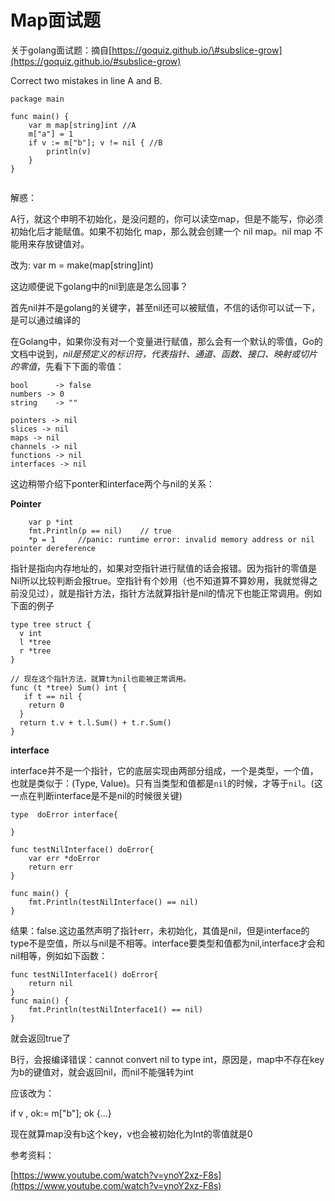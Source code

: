 # Map面试题

关于golang面试题：摘自[https://goquiz.github.io/\#subslice-grow](https://goquiz.github.io/#subslice-grow)

Correct two mistakes in line A and B.

```text
package main
​
func main() {
    var m map[string]int //A
    m["a"] = 1
    if v := m["b"]; v != nil { //B
        println(v)
    }
}
​
```

解惑：

A行，就这个申明不初始化，是没问题的，你可以读空map，但是不能写，你必须初始化后才能赋值。如果不初始化 map，那么就会创建一个 nil map。nil map 不能用来存放键值对。

改为: var m = make\(map\[string\]int\)

这边顺便说下golang中的nil到底是怎么回事？

首先nil并不是golang的关键字，甚至nil还可以被赋值，不信的话你可以试一下，是可以通过编译的

在Golang中，如果你没有对一个变量进行赋值，那么会有一个默认的零值，Go的文档中说到，_nil是预定义的标识符，代表指针、通道、函数、接口、映射或切片的零值_，先看下下面的零值：

```text
bool      -> false                              
numbers -> 0                                 
string    -> ""      
​
pointers -> nil
slices -> nil
maps -> nil
channels -> nil
functions -> nil
interfaces -> nil
```

这边稍带介绍下ponter和interface两个与nil的关系：

**Pointer**

```text
    var p *int
    fmt.Println(p == nil)    // true
    *p = 1     //panic: runtime error: invalid memory address or nil pointer dereference
```

指针是指向内存地址的，如果对空指针进行赋值的话会报错。因为指针的零值是Nil所以比较判断会报true。空指针有个妙用（也不知道算不算妙用，我就觉得之前没见过），就是指针方法，指针方法就算指针是nil的情况下也能正常调用。例如下面的例子

```text
type tree struct {
  v int
  l *tree
  r *tree
}
​
// 现在这个指针方法，就算t为nil也能被正常调用。
func (t *tree) Sum() int {
   if t == nil {
    return 0
  }
  return t.v + t.l.Sum() + t.r.Sum()
}
```

**interface**

interface并不是一个指针，它的底层实现由两部分组成，一个是类型，一个值，也就是类似于：\(Type, Value\)。只有当类型和值都是`nil`的时候，才等于`nil`。\(这一点在判断interface是不是nil的时候很关键\)

```text
type  doError interface{
​
}
​
func testNilInterface() doError{
    var err *doError
    return err 
}
​
func main() {
    fmt.Println(testNilInterface() == nil)
}
```

结果：false.这边虽然声明了指针err，未初始化，其值是nil，但是interface的type不是空值，所以与nil是不相等。interface要类型和值都为nil,interface才会和nil相等，例如如下函数：

```text
func testNilInterface1() doError{
    return nil
}
func main() {
    fmt.Println(testNilInterface1() == nil)
}
```

就会返回true了

B行，会报编译错误：cannot convert nil to type int，原因是，map中不存在key为b的键值对，就会返回nil，而nil不能强转为int

应该改为：

if v , ok:= m\["b"\]; ok {...}

现在就算map没有b这个key，v也会被初始化为Int的零值就是0

参考资料：

[https://www.youtube.com/watch?v=ynoY2xz-F8s](https://www.youtube.com/watch?v=ynoY2xz-F8s)  


